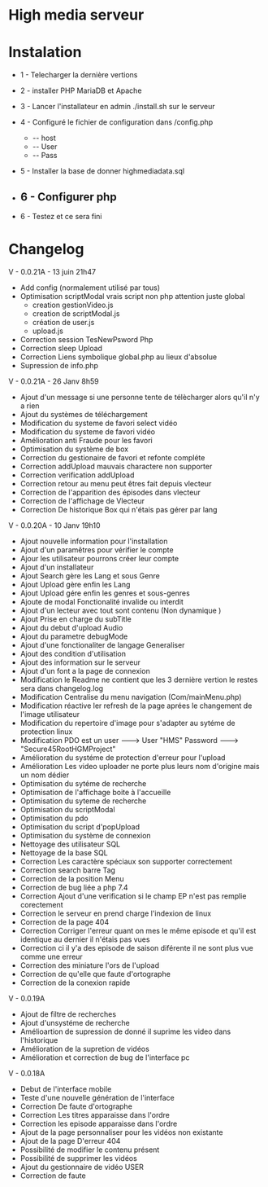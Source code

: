 # High media serveur

# Instalation


- 1 - Telecharger la dernière vertions
- 2 - installer PHP MariaDB et Apache
- 3 - Lancer l'installateur en admin ./install.sh sur le serveur
- 4 - Configuré le fichier de configuration dans /config.php
	-   -- host
	-	-- User 
    - 	-- Pass

- 5 - Installer la base de donner highmediadata.sql
- 6 - Configurer php
	--
- 6 - Testez et ce sera fini

# Changelog

V - 0.0.21A - 13 juin 21h47

- Add config (normalement utilisé par tous)
- Optimisation scriptModal vrais script non php attention juste global
	- creation gestionVideo.js
	- creation de scriptModal.js
	- création de user.js
	- upload.js
- Correction session TesNewPsword Php
- Correction sleep Upload
- Correction Liens symbolique global.php au lieux d'absolue
- Supression de info.php


V - 0.0.21A - 26 Janv 8h59

- Ajout d'un message si une personne tente de télècharger alors qu'il n'y a rien
- Ajout du systèmes de téléchargement
- Modification du systeme de favori select vidéo
- Modification du systeme de favori vidéo
- Amélioration anti Fraude pour les favori
- Optimisation du système de box 
- Correction du gestionaire de favori et refonte compléte
- Correction addUpload mauvais charactere non supporter
- Correction verification addUpload
- Correction retour au menu peut êtres fait depuis vlecteur
- Correction de l'apparition des épisodes dans vlecteur
- Correction de l'affichage de Vlecteur
- Correction De historique Box qui n'étais pas gérer par lang

V - 0.0.20A - 10 Janv 19h10

- Ajout nouvelle information pour l'installation 
- Ajout d'un paramêtres pour vérifier le compte
- Ajour les utilisateur pourrons créer leur compte
- Ajout d'un installateur
- Ajout Search gère les Lang et sous Genre
- Ajout Upload gère enfin les Lang
- Ajout Upload gére enfin les genres et sous-genres
- Ajoute de modal Fonctionalité invalide ou interdit
- Ajout d'un lecteur avec tout sont contenu (Non dynamique )
- Ajout Prise en charge du subTitle
- Ajout du debut d'upload Audio
- Ajout du parametre debugMode
- Ajout d'une fonctionaliter de langage Generaliser
- Ajout des condition d'utilisation
- Ajout des information sur le serveur
- Ajout d'un font a la page de connexion
- Modification le Readme ne contient que les 3 dernière vertion le restes sera dans changelog.log
- Modification Centralise du menu navigation (Com/mainMenu.php)
- Modification réactive ler refresh de la page aprées le changement de l'image utilisateur
- Modification du repertoire d'image pour s'adapter au sytéme de protection linux
- Modification PDO est un user ---> User "HMS" Password ---> "Secure45RootHGMProject"
- Amélioration du systéme de protection d'erreur pour l'upload
- Amélioration Les video uploader ne porte plus leurs nom d'origine mais un nom dédier
- Optimisation du sytéme de recherche
- Optimisation de l'affichage boite à l'accueille
- Optimisation du syteme de recherche
- Optimisation du scriptModal
- Optimisation du pdo
- Optimisation du script d'popUpload
- Optimisation du système de connexion
- Nettoyage des utilisateur SQL
- Nettoyage de la base SQL
- Correction Les caractère spéciaux son supporter correctement
- Correction search barre Tag
- Correction de la position Menu
- Correction de bug liée a php 7.4
- Correction Ajout d'une verification si le champ EP n'est pas remplie corectement
- Correction le serveur en prend charge l'indexion de linux
- Correction de la page 404
- Correction Corriger l'erreur quant on mes le même episode et qu'il est identique au dernier il n'étais pas vues
- Correction ci il y'a des episode de saison diférente il ne sont plus vue comme une erreur
- Correction des miniature l'ors de l'upload
- Correction de qu'elle que faute d'ortographe
- Correction de la conexion rapide


V - 0.0.19A

- Ajout de filtre de recherches
- Ajout d'unsystéme de recherche
- Amélioartion de supression de donné il suprime les video dans l'historique
- Amélioration de la supretion de vidéos
- Amélioration et correction de bug de l'interface pc

V - 0.0.18A

- Debut de l'interface mobile
- Teste d'une nouvelle génération de l'interface
- Correction De faute d'ortographe
- Correction Les titres apparaisse dans l'ordre
- Correction les episode apparaisse dans l'ordre
- Ajout de la page personnaliser pour les vidéos non existante
- Ajout de la page D'erreur 404
- Possibilité de modifier le contenu présent
- Possibilité de supprimer les vidéos
- Ajout du gestionnaire de vidéo USER
- Correction de faute